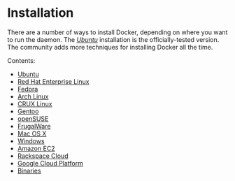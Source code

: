 
# Installation

There are a number of ways to install Docker, depending on where you
want to run the daemon. The [*Ubuntu*](ubuntulinux/#ubuntu-linux)
installation is the officially-tested version. The community adds more
techniques for installing Docker all the time.

Contents:

-   [Ubuntu](ubuntulinux/)
-   [Red Hat Enterprise Linux](rhel/)
-   [Fedora](fedora/)
-   [Arch Linux](archlinux/)
-   [CRUX Linux](cruxlinux/)
-   [Gentoo](gentoolinux/)
-   [openSUSE](openSUSE/)
-   [FrugalWare](frugalware/)
-   [Mac OS X](mac/)
-   [Windows](windows/)
-   [Amazon EC2](amazon/)
-   [Rackspace Cloud](rackspace/)
-   [Google Cloud Platform](google/)
-   [Binaries](binaries/)

